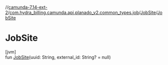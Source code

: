 //[camunda-7.14-ext-2](../../../index.md)/[com.hydra_billing.camunda.api.planado_v2.common_types.job](../index.md)/[JobSite](index.md)/[JobSite](-job-site.md)

# JobSite

[jvm]\
fun [JobSite](-job-site.md)(uuid: String, external_id: String? = null)
